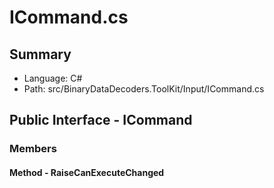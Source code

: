 ﻿# ICommand.cs

## Summary

* Language: C#
* Path: src/BinaryDataDecoders.ToolKit/Input/ICommand.cs

## Public Interface - ICommand

### Members

#### Method - RaiseCanExecuteChanged


